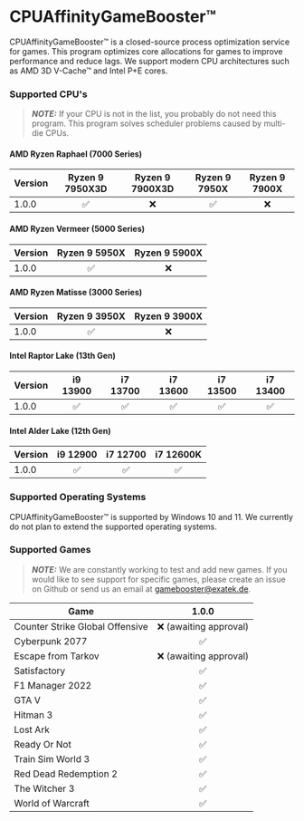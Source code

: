 # CPUAffinityGameBooster™

CPUAffinityGameBooster™ is a closed-source process optimization service for games. This program optimizes core allocations for games to improve performance and reduce lags. We support modern CPU architectures such as AMD 3D V-Cache™ and Intel P+E cores.

### Supported CPU's

> **_NOTE:_**  If your CPU is not in the list, you probably do not need this program. This program solves scheduler problems caused by multi-die CPUs.

#### AMD Ryzen Raphael (7000 Series)
| Version | Ryzen 9 7950X3D | Ryzen 9 7900X3D | Ryzen 9 7950X | Ryzen 9 7900X |
| ------- | :-------:       | :-------:       | :-------:     | :-------:     |
| 1.0.0   | ✅              | ❌             | ✅            |  ❌          |

#### AMD Ryzen Vermeer (5000 Series)
| Version | Ryzen 9 5950X | Ryzen 9 5900X |
| ------- | :-------:       | :-------:   |
| 1.0.0   | ✅              | ❌         |

#### AMD Ryzen Matisse (3000 Series)
| Version | Ryzen 9 3950X   | Ryzen 9 3900X |
| ------- | :-------:       | :-------:     |
| 1.0.0   | ✅              | ❌           |

#### Intel Raptor Lake (13th Gen)
| Version | i9 13900  | i7 13700  | i7 13600 | i7 13500 | i7 13400 |
| ------- | :-------: | :-------: | :-------: | :-------: | :-------: | 
| 1.0.0   | ✅        | ✅       | ✅       |  ✅       | ✅       | 

#### Intel Alder Lake (12th Gen)
| Version | i9 12900  | i7 12700  | i7 12600K |
| ------- | :-------: | :-------: | :-------: | 
| 1.0.0   | ✅        | ✅       | ✅       |  

### Supported Operating Systems

CPUAffinityGameBooster™ is supported by Windows 10 and 11. We currently do not plan to extend the supported operating systems.

### Supported Games

> **_NOTE:_**  We are constantly working to test and add new games. If you would like to see support for specific games, please create an issue on Github or send us an email at gamebooster@exatek.de.

| Game                            | 1.0.0                   |
| -------                         | :---------------------: |
| Counter Strike Global Offensive | ❌ (awaiting approval) |
| Cyberpunk 2077                  | ✅                     |
| Escape from Tarkov              | ❌ (awaiting approval) |
| Satisfactory                    | ✅                     |
| F1 Manager 2022                 | ✅                     |
| GTA V                           | ✅                     |
| Hitman 3                        | ✅                     |
| Lost Ark                        | ✅                     |
| Ready Or Not                    | ✅                     |
| Train Sim World 3               | ✅                     |
| Red Dead Redemption 2           | ✅                     |
| The Witcher 3                   | ✅                     |
| World of Warcraft               | ✅                     |

